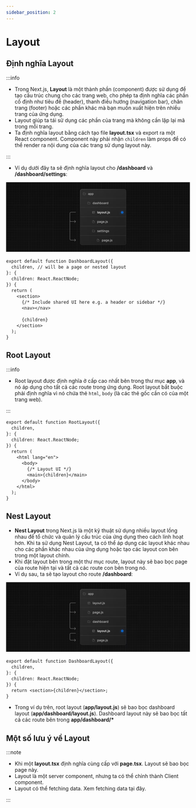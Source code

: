 ```yaml
---
sidebar_position: 2
---
```

# Layout

## Định nghĩa Layout

:::info

- Trong Next.js, **Layout** là một thành phần (component) được sử dụng để tạo cấu trúc chung cho các trang web, cho phép ta định nghĩa các phần cố định như tiêu đề (header), thanh điều hướng (navigation bar), chân trang (footer) hoặc các phần khác mà bạn muốn xuất hiện trên nhiều trang của ứng dụng.
- Layout giúp ta tái sử dụng các phần của trang mà không cần lặp lại mã trong mỗi trang.
- Ta định nghĩa layout bằng cách tạo file **layout.tsx** và export ra một React component. Component này phải nhận `children` làm props để có thể render ra nội dung của các trang sử dụng layout này.

:::

- Ví dụ dưới đây ta sẽ định nghĩa layout cho **/dashboard** và **/dashboard/settings**:

![1724135898608](image/layouts/1724135898608.png)

```tsx
export default function DashboardLayout({
  children, // will be a page or nested layout
}: {
  children: React.ReactNode;
}) {
  return (
    <section>
      {/* Include shared UI here e.g. a header or sidebar */}
      <nav></nav>

      {children}
    </section>
  );
}
```

## Root Layout

:::info

- Root layout được định nghĩa ở cấp cao nhất bên trong thư mục **app**, và nó áp dụng cho tất cả các route trong ứng dụng. Root layout bắt buộc phải định nghĩa vì nó chứa thẻ `html`, `body` (là các thẻ gốc cần có của một trang web).

:::

```tsx
export default function RootLayout({
  children,
}: {
  children: React.ReactNode;
}) {
  return (
    <html lang="en">
      <body>
        {/* Layout UI */}
        <main>{children}</main>
      </body>
    </html>
  );
}
```

## Nest Layout

- **Nest Layout** trong Next.js là một kỹ thuật sử dụng nhiều layout lồng nhau để tổ chức và quản lý cấu trúc của ứng dụng theo cách linh hoạt hơn. Khi ta sử dụng Nest Layout, ta có thể áp dụng các layout khác nhau cho các phần khác nhau của ứng dụng hoặc tạo các layout con bên trong một layout chính.
- Khi đặt layout bên trong một thư mục route, layout này sẽ bao bọc page của route hiện tại và tất cả các route con bên trong nó.
- Ví dụ sau, ta sẽ tạo layout cho route **/dashboard**:

![1724136913638](image/layouts/1724136913638.png)

```tsx
export default function DashboardLayout({
  children,
}: {
  children: React.ReactNode;
}) {
  return <section>{children}</section>;
}
```

- Trong ví dụ trên, root layout (**app/layout.js**) sẽ bao bọc dashboard layout (**app/dashboard/layout.js**). Dashboard layout này sẽ bao bọc tất cả các route bên trong **app/dashboard/\***

## Một số lưu ý về Layout

:::note

- Khi một **layout.tsx** định nghĩa cùng cấp với **page.tsx**. Layout sẽ bao bọc page này.
- Layout là một server component, nhưng ta có thể chỉnh thành Client component.
- Layout có thể fetching data. Xem fetching data tại đây.

:::

